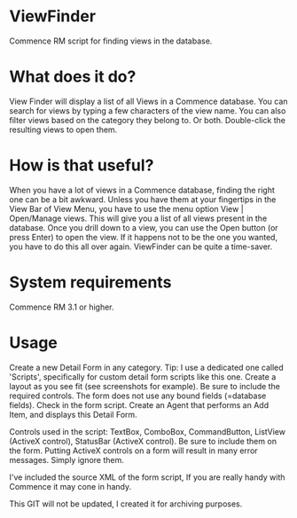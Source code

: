 # ViewFinder
Commence RM script for finding views in the database.

# What does it do?
View Finder will display a list of all Views in a Commence database. You can search for views by typing a few characters of the view name. You can also filter views based on the category they belong to. Or both. Double-click the resulting views to open them.

# How is that useful?
When you have a lot of views in a Commence database, finding the right one can be a bit awkward. Unless you have them at your fingertips in the View Bar of View Menu, you have to use the menu option View | Open/Manage views. This will give you a list of all views present in the database. Once you drill down to a view, you can use the Open button (or press Enter) to open the view. If it happens not to be the one you wanted, you have to do this all over again. ViewFinder can be quite a time-saver.

# System requirements
Commence RM 3.1 or higher.

# Usage
Create a new Detail Form in any category. Tip: I use a dedicated one called 'Scripts', specifically for custom detail form scripts like this one. Create a layout as you see fit (see screenshots for example). Be sure to include the required controls. The form does not use any bound fields (=database fields). Check in the form script. Create an Agent that performs an Add Item, and displays this Detail Form.

Controls used in the script: TextBox, ComboBox, CommandButton, ListView (ActiveX control), StatusBar (ActiveX control). Be sure to include them on the form. Putting ActiveX controls on a form will result in many error messages. Simply ignore them.

I've included the source XML of the form script, If you are really handy with Commence it may cone in handy.

This GIT will not be updated, I created it for archiving purposes.

